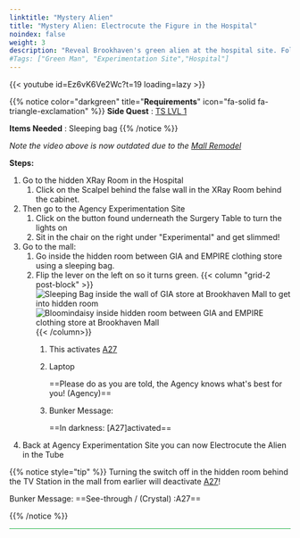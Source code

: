 ```yaml
---
linktitle: "Mystery Alien"
title: "Mystery Alien: Electrocute the Figure in the Hospital"
noindex: false
weight: 3
description: "Reveal Brookhaven's green alien at the hospital site. Follow this guide to electrocute the green body."
#Tags: ["Green Man", "Experimentation Site","Hospital"]
---
```


{{< youtube id=Ez6vK6Ve2Wc?t=19 loading=lazy >}}

{{% notice color="darkgreen" title="**Requirements**" icon="fa-solid fa-triangle-exclamation"  %}}
**Side Quest** : [TS LVL 1](/lore/special_tools/ts_lvl1)

**Items Needed** : Sleeping bag
{{% /notice %}}

_Note the video above is now outdated due to the [Mall Remodel](/blog/valentines_update)_

**Steps:**

1. Go to the hidden XRay Room in the Hospital
	1. Click on the Scalpel behind the false wall in the XRay Room behind the cabinet.
2. Then go to the Agency Experimentation Site
	1. Click on the button found underneath the Surgery Table to turn the lights on
	2. Sit in the chair on the right under "Experimental" and get slimmed!
3. Go to the mall:
	1. Go inside the hidden room between GIA and EMPIRE clothing store using a sleeping bag.
	1. Flip the lever on the left on so it turns green.
{{< column "grid-2 post-block" >}}
![Sleeping Bag inside the wall of GIA store at Brookhaven Mall to get into hidden room](/images/bh/mystery_alien_sleeping_bag_in_GIA_store.webp)
![Bloomindaisy inside hidden room between GIA and EMPIRE clothing store at Brookhaven Mall](/images/bh/mystery_alien_lever_in_mall.webp)
{{< /column>}}
		1. This activates [A27](/casebook/light_panel#a27)
		1. Laptop
		
			==Please do as you are told, the Agency knows what's best for you! (Agency)==
		2. Bunker Message:
		
			==In darkness: [A27]activated==
4. Back at Agency Experimentation Site you can now Electrocute the Alien in the Tube

{{% notice style="tip" %}}
Turning the switch off in the hidden room behind the TV Station in the mall from earlier will deactivate [A27](/casebook/light_panel#a27)!
	
Bunker Message: ==See-through / (Crystal) :A27==
		
{{% /notice %}}



<hr style="background-color: #28b44c" size=8>
